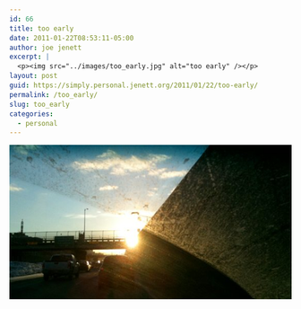 ```yaml
---
id: 66
title: too early
date: 2011-01-22T08:53:11-05:00
author: joe jenett
excerpt: |
  <p><img src="../images/too_early.jpg" alt="too early" /></p>
layout: post
guid: https://simply.personal.jenett.org/2011/01/22/too-early/
permalink: /too_early/
slug: too_early
categories:
  - personal
---
```

![too early](../images/too_early.jpg)
